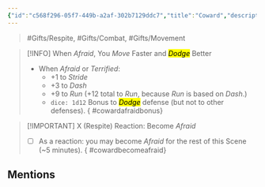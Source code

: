 ```yaml
---
{"id":"c568f296-05f7-449b-a2af-302b7129ddc7","title":"Coward","description":"You are a coward.","publish":true,"date_created":"Saturday, March 30th 2024, 10:10:46 pm","date_modified":"Friday, April 26th 2024, 11:23:02 pm","editing_lock":false,"live_preview":true,"cssclasses":["mado-heading"],"path":"Tabletop/Campaigns/And A Thousand Years More/Inventory/Gifts/Coward.md","permalink":"/tabletop/campaigns/and-a-thousand-years-more/inventory/gifts/coward/","PassFrontmatter":true}
---
```



> #Gifts/Respite, #Gifts/Combat, #Gifts/Movement

> [!INFO] When *Afraid*, You *Move* Faster and *<mark class="hltr-aqua">Dodge</mark>* Better
> - When *Afraid* or *Terrified*:
> 	- +1 to *Stride*
> 	- +3 to *Dash*
> 	- +9 to *Run* (+12 total to *Run*, because *Run* is based on *Dash*.)
> 	- `dice: 1d12` Bonus to *<mark class="hltr-aqua">Dodge</mark>* defense (but not to other defenses).
{ #cowardafraidbonus}


> [!IMPORTANT] X (Respite) Reaction: Become *Afraid*
> - [ ] As a reaction: you may become *Afraid* for the rest of this Scene (~5 minutes).
{ #cowardbecomeafraid}


## Mentions


